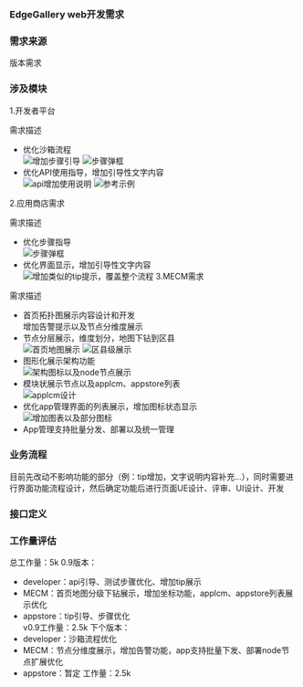 ### EdgeGallery web开发需求

### 需求来源
版本需求

### 涉及模块

1.开发者平台

需求描述
- 优化沙箱流程  
![增加步骤引导](https://images.gitee.com/uploads/images/2020/0811/164305_7a8a0ad8_7625361.png "屏幕截图.png")
![步骤弹框](https://images.gitee.com/uploads/images/2020/0811/164422_c6b3af25_7625361.png "屏幕截图.png")
- 优化API使用指导，增加引导性文字内容  
![api增加使用说明](https://images.gitee.com/uploads/images/2020/0811/164517_2a349de7_7625361.png "屏幕截图.png")
![参考示例](https://images.gitee.com/uploads/images/2020/0811/171118_326c3342_7625361.png "屏幕截图.png")

2.应用商店需求

需求描述
- 优化步骤指导  
![步骤弹框](https://images.gitee.com/uploads/images/2020/0811/164422_c6b3af25_7625361.png "屏幕截图.png")
- 优化界面显示，增加引导性文字内容  
![增加类似的tip提示，覆盖整个流程](https://images.gitee.com/uploads/images/2020/0811/164701_ced3b8b0_7625361.png "屏幕截图.png")
3.MECM需求

需求描述
- 首页拓扑图展示内容设计和开发  
增加告警提示以及节点分维度展示
- 节点分层展示，维度划分，地图下钻到区县  
![首页地图展示](https://images.gitee.com/uploads/images/2020/0811/164038_e16759cf_7625361.png "屏幕截图.png")
![区县级展示](https://images.gitee.com/uploads/images/2020/0811/164134_d7fd461f_7625361.png "屏幕截图.png")
- 图形化展示架构功能  
![架构图标以及node节点展示](https://images.gitee.com/uploads/images/2020/0811/163924_676aca32_7625361.png "屏幕截图.png")
- 模块状展示节点以及applcm、appstore列表  
![applcm设计](https://images.gitee.com/uploads/images/2020/0811/163837_0473576f_7625361.png "屏幕截图.png")
- 优化app管理界面的列表展示，增加图标状态显示  
 ![增加图表以及部分图标](https://images.gitee.com/uploads/images/2020/0811/170616_4035b7b4_7625361.png "屏幕截图.png")
- App管理支持批量分发、部署以及统一管理
### 业务流程
目前先改动不影响功能的部分（例：tip增加，文字说明内容补充...），同时需要进行界面功能流程设计，然后确定功能后进行页面UE设计、评审、UI设计、开发

### 接口定义

### 工作量评估
总工作量：5k
0.9版本：
- developer：api引导、测试步骤优化、增加tip展示
- MECM：首页地图分级下钻展示，增加坐标功能，applcm、appstore列表展示优化
- appstore：tip引导、步骤优化  
v0.9工作量：2.5k
下个版本：
- developer：沙箱流程优化
- MECM：节点分维度展示，增加告警功能，app支持批量下发、部署node节点扩展优化
- appstore：暂定
工作量：2.5k
